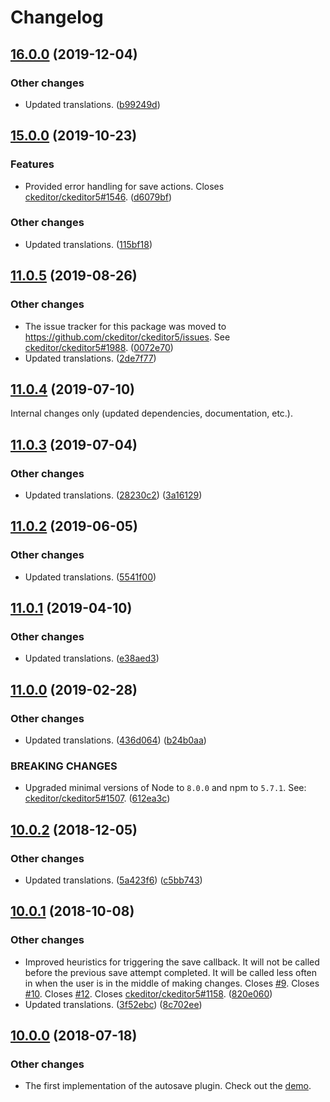 Changelog
=========

## [16.0.0](https://github.com/ckeditor/ckeditor5-autosave/compare/v15.0.0...v16.0.0) (2019-12-04)

### Other changes

* Updated translations. ([b99249d](https://github.com/ckeditor/ckeditor5-autosave/commit/b99249d)) 


## [15.0.0](https://github.com/ckeditor/ckeditor5-autosave/compare/v11.0.5...v15.0.0) (2019-10-23)

### Features

* Provided error handling for save actions. Closes [ckeditor/ckeditor5#1546](https://github.com/ckeditor/ckeditor5/issues/1546). ([d6079bf](https://github.com/ckeditor/ckeditor5-autosave/commit/d6079bf))

### Other changes

* Updated translations. ([115bf18](https://github.com/ckeditor/ckeditor5-autosave/commit/115bf18)) 


## [11.0.5](https://github.com/ckeditor/ckeditor5-autosave/compare/v11.0.4...v11.0.5) (2019-08-26)

### Other changes

* The issue tracker for this package was moved to https://github.com/ckeditor/ckeditor5/issues. See [ckeditor/ckeditor5#1988](https://github.com/ckeditor/ckeditor5/issues/1988). ([0072e70](https://github.com/ckeditor/ckeditor5-autosave/commit/0072e70))
* Updated translations. ([2de7f77](https://github.com/ckeditor/ckeditor5-autosave/commit/2de7f77))


## [11.0.4](https://github.com/ckeditor/ckeditor5-autosave/compare/v11.0.3...v11.0.4) (2019-07-10)

Internal changes only (updated dependencies, documentation, etc.).


## [11.0.3](https://github.com/ckeditor/ckeditor5-autosave/compare/v11.0.2...v11.0.3) (2019-07-04)

### Other changes

* Updated translations. ([28230c2](https://github.com/ckeditor/ckeditor5-autosave/commit/28230c2)) ([3a16129](https://github.com/ckeditor/ckeditor5-autosave/commit/3a16129))


## [11.0.2](https://github.com/ckeditor/ckeditor5-autosave/compare/v11.0.1...v11.0.2) (2019-06-05)

### Other changes

* Updated translations. ([5541f00](https://github.com/ckeditor/ckeditor5-autosave/commit/5541f00))


## [11.0.1](https://github.com/ckeditor/ckeditor5-autosave/compare/v11.0.0...v11.0.1) (2019-04-10)

### Other changes

* Updated translations. ([e38aed3](https://github.com/ckeditor/ckeditor5-autosave/commit/e38aed3))


## [11.0.0](https://github.com/ckeditor/ckeditor5-autosave/compare/v10.0.2...v11.0.0) (2019-02-28)

### Other changes

* Updated translations. ([436d064](https://github.com/ckeditor/ckeditor5-autosave/commit/436d064)) ([b24b0aa](https://github.com/ckeditor/ckeditor5-autosave/commit/b24b0aa))

### BREAKING CHANGES

* Upgraded minimal versions of Node to `8.0.0` and npm to `5.7.1`. See: [ckeditor/ckeditor5#1507](https://github.com/ckeditor/ckeditor5/issues/1507). ([612ea3c](https://github.com/ckeditor/ckeditor5-cloud-services/commit/612ea3c))


## [10.0.2](https://github.com/ckeditor/ckeditor5-autosave/compare/v10.0.1...v10.0.2) (2018-12-05)

### Other changes

* Updated translations. ([5a423f6](https://github.com/ckeditor/ckeditor5-autosave/commit/5a423f6)) ([c5bb743](https://github.com/ckeditor/ckeditor5-autosave/commit/c5bb743))


## [10.0.1](https://github.com/ckeditor/ckeditor5-autosave/compare/v10.0.0...v10.0.1) (2018-10-08)

### Other changes

* Improved heuristics for triggering the save callback. It will not be called before the previous save attempt completed. It will be called less often in when the user is in the middle of making changes. Closes [#9](https://github.com/ckeditor/ckeditor5-autosave/issues/9). Closes [#10](https://github.com/ckeditor/ckeditor5-autosave/issues/10). Closes [#12](https://github.com/ckeditor/ckeditor5-autosave/issues/12). Closes [ckeditor/ckeditor5#1158](https://github.com/ckeditor/ckeditor5/issues/1158). ([820e060](https://github.com/ckeditor/ckeditor5-autosave/commit/820e060))
* Updated translations. ([3f52ebc](https://github.com/ckeditor/ckeditor5-autosave/commit/3f52ebc)) ([8c702ee](https://github.com/ckeditor/ckeditor5-autosave/commit/8c702ee))


## [10.0.0](https://github.com/ckeditor/ckeditor5-autosave/tree/v10.0.0) (2018-07-18)

### Other changes

* The first implementation of the autosave plugin. Check out the [demo](https://ckeditor.com/docs/ckeditor5/latest/builds/guides/integration/saving-data.html#autosave-feature).
